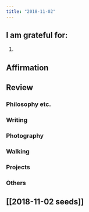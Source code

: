 ```yaml
---
title: "2018-11-02"
---
```

## I am grateful for:
1. 

## Affirmation

## Review
### Philosophy etc.

### Writing

### Photography

### Walking

### Projects

### Others

## [[2018-11-02 seeds]]
